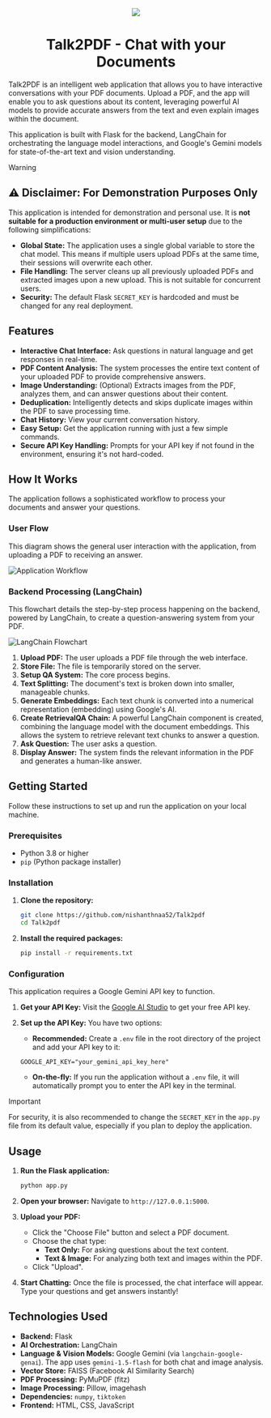 
<p align="center">
  <img src="./templates/logo.svg"/>

</p>

<h1 align="center">Talk2PDF - Chat with your Documents</h1>

Talk2PDF is an intelligent web application that allows you to have interactive conversations with your PDF documents. Upload a PDF, and the app will enable you to ask questions about its content, leveraging powerful AI models to provide accurate answers from the text and even explain images within the document.

This application is built with Flask for the backend, LangChain for orchestrating the language model interactions, and Google's Gemini models for state-of-the-art text and vision understanding.

> [!WARNING]
> ## ⚠️ Disclaimer: For Demonstration Purposes Only
> This application is intended for demonstration and personal use. It is **not suitable for a production environment or multi-user setup** due to the following simplifications:
> - **Global State:** The application uses a single global variable to store the chat model. This means if multiple users upload PDFs at the same time, their sessions will overwrite each other.
> - **File Handling:** The server cleans up all previously uploaded PDFs and extracted images upon a new upload. This is not suitable for concurrent users.
> - **Security:** The default Flask `SECRET_KEY` is hardcoded and must be changed for any real deployment.

## Features

- **Interactive Chat Interface:** Ask questions in natural language and get responses in real-time.
- **PDF Content Analysis:** The system processes the entire text content of your uploaded PDF to provide comprehensive answers.
- **Image Understanding:** (Optional) Extracts images from the PDF, analyzes them, and can answer questions about their content.
- **Deduplication:** Intelligently detects and skips duplicate images within the PDF to save processing time.
- **Chat History:** View your current conversation history.
- **Easy Setup:** Get the application running with just a few simple commands.
- **Secure API Key Handling:** Prompts for your API key if not found in the environment, ensuring it's not hard-coded.

## How It Works

The application follows a sophisticated workflow to process your documents and answer your questions.

### User Flow

This diagram shows the general user interaction with the application, from uploading a PDF to receiving an answer.

![Application Workflow](Images/talk2pdf_workdiagram.jpg)

### Backend Processing (LangChain)

This flowchart details the step-by-step process happening on the backend, powered by LangChain, to create a question-answering system from your PDF.

![LangChain Flowchart](Images/Talk2pdf_Flowchart_with_LangChain.png)

1.  **Upload PDF:** The user uploads a PDF file through the web interface.
2.  **Store File:** The file is temporarily stored on the server.
3.  **Setup QA System:** The core process begins.
4.  **Text Splitting:** The document's text is broken down into smaller, manageable chunks.
5.  **Generate Embeddings:** Each text chunk is converted into a numerical representation (embedding) using Google's AI.
6.  **Create RetrievalQA Chain:** A powerful LangChain component is created, combining the language model with the document embeddings. This allows the system to retrieve relevant text chunks to answer a question.
7.  **Ask Question:** The user asks a question.
8.  **Display Answer:** The system finds the relevant information in the PDF and generates a human-like answer.

## Getting Started

Follow these instructions to set up and run the application on your local machine.

### Prerequisites

- Python 3.8 or higher
- `pip` (Python package installer)

### Installation

1.  **Clone the repository:**
    ```bash
    git clone https://github.com/nishanthnaa52/Talk2pdf
    cd Talk2pdf
    ```

2.  **Install the required packages:**
    ```bash
    pip install -r requirements.txt
    ```

### Configuration

This application requires a Google Gemini API key to function.

1.  **Get your API Key:** Visit the [Google AI Studio](https://aistudio.google.com/app/apikey) to get your free API key.

2.  **Set up the API Key:** You have two options:
    *   **Recommended:** Create a `.env` file in the root directory of the project and add your API key to it:
      ```
      GOOGLE_API_KEY="your_gemini_api_key_here"
      ```
    *   **On-the-fly:** If you run the application without a `.env` file, it will automatically prompt you to enter the API key in the terminal.

> [!IMPORTANT]
> For security, it is also recommended to change the `SECRET_KEY` in the `app.py` file from its default value, especially if you plan to deploy the application.

## Usage

1.  **Run the Flask application:**
    ```bash
    python app.py
    ```

2.  **Open your browser:** Navigate to `http://127.0.0.1:5000`.

3.  **Upload your PDF:**
    - Click the "Choose File" button and select a PDF document.
    - Choose the chat type:
        - **Text Only:** For asking questions about the text content.
        - **Text & Image:** For analyzing both text and images within the PDF.
    - Click "Upload".

4.  **Start Chatting:** Once the file is processed, the chat interface will appear. Type your questions and get answers instantly!

## Technologies Used

- **Backend:** Flask
- **AI Orchestration:** LangChain
- **Language & Vision Models:** Google Gemini (via `langchain-google-genai`). The app uses `gemini-1.5-flash` for both chat and image analysis.
- **Vector Store:** FAISS (Facebook AI Similarity Search)
- **PDF Processing:** PyMuPDF (fitz)
- **Image Processing:** Pillow, imagehash
- **Dependencies:** `numpy`, `tiktoken`
- **Frontend:** HTML, CSS, JavaScript
